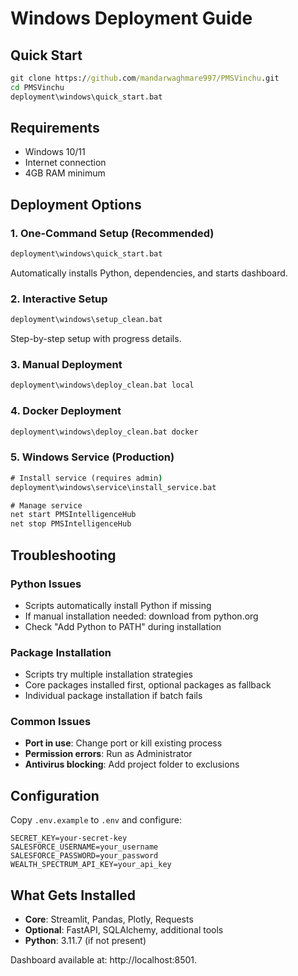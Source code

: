 # Windows Deployment Guide

## Quick Start
```cmd
git clone https://github.com/mandarwaghmare997/PMSVinchu.git
cd PMSVinchu
deployment\windows\quick_start.bat
```

## Requirements
- Windows 10/11
- Internet connection
- 4GB RAM minimum

## Deployment Options

### 1. One-Command Setup (Recommended)
```cmd
deployment\windows\quick_start.bat
```
Automatically installs Python, dependencies, and starts dashboard.

### 2. Interactive Setup
```cmd
deployment\windows\setup_clean.bat
```
Step-by-step setup with progress details.

### 3. Manual Deployment
```cmd
deployment\windows\deploy_clean.bat local
```

### 4. Docker Deployment
```cmd
deployment\windows\deploy_clean.bat docker
```

### 5. Windows Service (Production)
```cmd
# Install service (requires admin)
deployment\windows\service\install_service.bat

# Manage service
net start PMSIntelligenceHub
net stop PMSIntelligenceHub
```

## Troubleshooting

### Python Issues
- Scripts automatically install Python if missing
- If manual installation needed: download from python.org
- Check "Add Python to PATH" during installation

### Package Installation
- Scripts try multiple installation strategies
- Core packages installed first, optional packages as fallback
- Individual package installation if batch fails

### Common Issues
- **Port in use**: Change port or kill existing process
- **Permission errors**: Run as Administrator
- **Antivirus blocking**: Add project folder to exclusions

## Configuration
Copy `.env.example` to `.env` and configure:
```env
SECRET_KEY=your-secret-key
SALESFORCE_USERNAME=your_username
SALESFORCE_PASSWORD=your_password
WEALTH_SPECTRUM_API_KEY=your_api_key
```

## What Gets Installed
- **Core**: Streamlit, Pandas, Plotly, Requests
- **Optional**: FastAPI, SQLAlchemy, additional tools
- **Python**: 3.11.7 (if not present)

Dashboard available at: http://localhost:8501.


